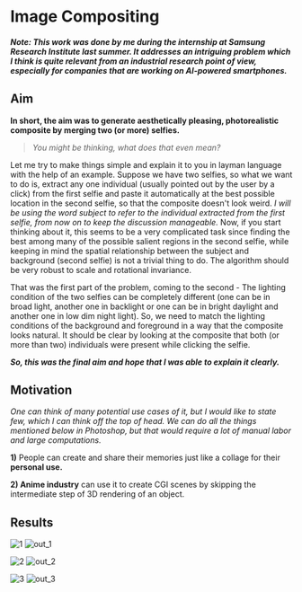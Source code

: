 # Image Compositing

#### *Note: This work was done by me during the internship at Samsung Research Institute last summer. It addresses an intriguing problem which I think is quite relevant from an industrial research point of view, especially for companies that are working on AI-powered smartphones.*

## Aim
**In short, the aim was to generate aesthetically pleasing, photorealistic composite by merging two (or more) selfies.**

> *You might be thinking, what does that even mean?*

Let me try to make things simple and explain it to you in layman language with the help of an example. Suppose we have two selfies, so what we want to do is, extract any one individual (usually pointed out by the user by a click) from the first selfie and paste it automatically at the best possible location in the second selfie, so that the composite doesn't look weird. *I will be using the word subject to refer to the individual extracted from the first selfie, from now on to keep the discussion manageable.* Now, if you start thinking about it, this seems to be a very complicated task since finding the best among many of the possible salient regions in the second selfie, while keeping in mind the spatial relationship between the subject and background (second selfie) is not a trivial thing to do. The algorithm should be very robust to scale and rotational invariance. 

That was the first part of the problem, coming to the second - The lighting condition of the two selfies can be completely different (one can be in broad light, another one in backlight or one can be in bright daylight and another one in low dim night light). So, we need to match the lighting conditions of the background and foreground in a way that the composite looks natural. It should be clear by looking at the composite that both (or more than two) individuals were present while clicking the selfie.

***So, this was the final aim and hope that I was able to explain it clearly.*** 

## Motivation

*One can think of many potential use cases of it, but I would like to state few, which I can think off the top of head. We can do all the things mentioned below in Photoshop, but that would require a lot of manual labor and large computations.*

**1)** People can create and share their memories just like a collage for their **personal use.**

**2) Anime industry** can use it to create CGI scenes by skipping the intermediate step of 3D rendering of an object.       





## Results
![1](https://user-images.githubusercontent.com/41862477/49270708-952ca880-f490-11e8-86a7-e9b5e2e483ad.JPG)
![out_1](https://user-images.githubusercontent.com/41862477/49270712-95c53f00-f490-11e8-97c6-878247047365.JPG)

![2](https://user-images.githubusercontent.com/41862477/49270709-95c53f00-f490-11e8-8ca8-384542f324dc.JPG)
![out_2](https://user-images.githubusercontent.com/41862477/49270713-965dd580-f490-11e8-92dd-cdd37dd2e3be.JPG)

![3](https://user-images.githubusercontent.com/41862477/49270711-95c53f00-f490-11e8-99cc-47ec16ddc6d6.JPG)
![out_3](https://user-images.githubusercontent.com/41862477/49270714-965dd580-f490-11e8-8fe9-f889bd42fd2f.JPG)
